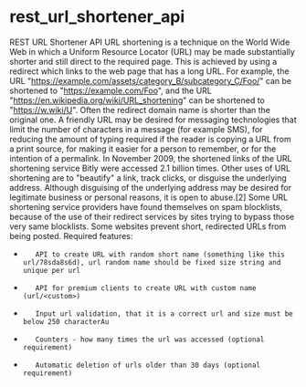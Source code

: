 # rest_url_shortener_api
REST URL Shortener API
URL shortening is a technique on the World Wide Web in which a Uniform Resource Locator (URL) may be made substantially shorter and still direct to the required page. This is achieved by using a redirect which links to the web page that has a long URL. For example, the URL "https://example.com/assets/category_B/subcategory_C/Foo/" can be shortened to
"https://example.com/Foo", and the URL "https://en.wikipedia.org/wiki/URL_shortening" can be shortened to "https://w.wiki/U". Often the redirect domain name is shorter than the original one. A friendly URL may be desired for messaging technologies that limit the number of characters in a message (for example SMS), for reducing the amount of typing required if the reader is copying a URL from a print source, for making it easier for a person to remember, or for the intention of a permalink. In November 2009, the shortened links of the URL shortening service  Bitly were accessed 2.1 billion times.
Other uses of URL shortening are to "beautify" a link, track clicks, or disguise the underlying address. Although disguising of the underlying address may be desired for legitimate business or personal reasons, it is open to abuse.[2] Some URL shortening service providers have found themselves on spam blocklists, because of the use of their redirect services by sites trying to bypass those very same blocklists. Some websites prevent short, redirected URLs from being posted.
Required features:
-        API to create URL with random short name (something like this url/78sda8s6d), url random name should be fixed size string and unique per url
-        API for premium clients to create URL with custom name (url/<custom>)
-        Input url validation, that it is a correct url and size must be below 250 characterAu
-        Counters - how many times the url was accessed (optional requirement)
-        Automatic deletion of urls older than 30 days (optional requirement)
